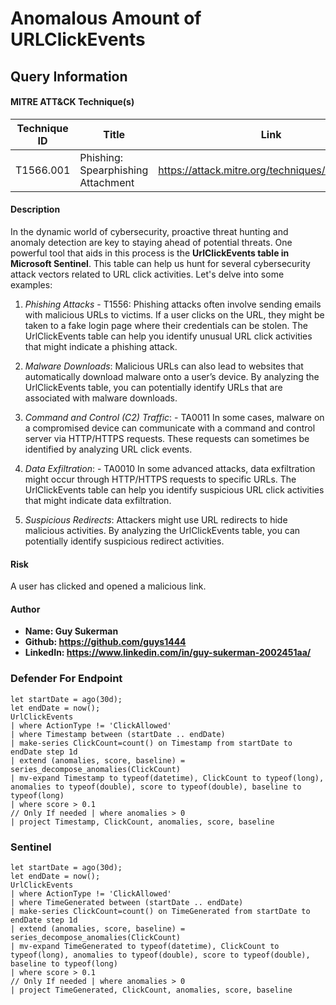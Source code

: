 # Anomalous Amount of URLClickEvents

## Query Information

#### MITRE ATT&CK Technique(s)

| Technique ID | Title    | Link    |
| ---  | --- | --- |
| T1566.001 | Phishing: Spearphishing Attachment | https://attack.mitre.org/techniques/T1566/001/ |

#### Description
In the dynamic world of cybersecurity, proactive threat hunting and anomaly detection are key to staying ahead of potential threats. One powerful tool that aids in this process is the **UrlClickEvents table in Microsoft Sentinel**. This table can help us hunt for several cybersecurity attack vectors related to URL click activities. Let's delve into some examples:

1. *Phishing Attacks* - T1556: Phishing attacks often involve sending emails with malicious URLs to victims. If a user clicks on the URL, they might be taken to a fake login page where their credentials can be stolen. The UrlClickEvents table can help you identify unusual URL click activities that might indicate a phishing attack.

2. *Malware Downloads*: Malicious URLs can also lead to websites that automatically download malware onto a user’s device. By analyzing the UrlClickEvents table, you can potentially identify URLs that are associated with malware downloads.

3. *Command and Control (C2) Traffic*: - TA0011 In some cases, malware on a compromised device can communicate with a command and control server via HTTP/HTTPS requests. These requests can sometimes be identified by analyzing URL click events.

4. *Data Exfiltration*: - TA0010 In some advanced attacks, data exfiltration might occur through HTTP/HTTPS requests to specific URLs. The UrlClickEvents table can help you identify suspicious URL click activities that might indicate data exfiltration.

5. *Suspicious Redirects*: Attackers might use URL redirects to hide malicious activities. By analyzing the UrlClickEvents table, you can potentially identify suspicious redirect activities.

#### Risk
A user has clicked and opened a malicious link.

#### Author
- **Name: Guy Sukerman**
- **Github: https://github.com/guys1444**
- **LinkedIn: https://www.linkedin.com/in/guy-sukerman-2002451aa/**

### Defender For Endpoint
```
let startDate = ago(30d);
let endDate = now();
UrlClickEvents
| where ActionType != 'ClickAllowed'
| where Timestamp between (startDate .. endDate)
| make-series ClickCount=count() on Timestamp from startDate to endDate step 1d
| extend (anomalies, score, baseline) = series_decompose_anomalies(ClickCount)
| mv-expand Timestamp to typeof(datetime), ClickCount to typeof(long), anomalies to typeof(double), score to typeof(double), baseline to typeof(long)
| where score > 0.1
// Only If needed | where anomalies > 0
| project Timestamp, ClickCount, anomalies, score, baseline
```

### Sentinel
```
let startDate = ago(30d);
let endDate = now();
UrlClickEvents
| where ActionType != 'ClickAllowed'
| where TimeGenerated between (startDate .. endDate)
| make-series ClickCount=count() on TimeGenerated from startDate to endDate step 1d
| extend (anomalies, score, baseline) = series_decompose_anomalies(ClickCount)
| mv-expand TimeGenerated to typeof(datetime), ClickCount to typeof(long), anomalies to typeof(double), score to typeof(double), baseline to typeof(long)
| where score > 0.1
// Only If needed | where anomalies > 0
| project TimeGenerated, ClickCount, anomalies, score, baseline
```

